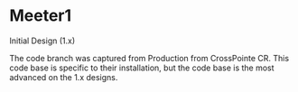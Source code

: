 # Meeter1
Initial Design (1.x)

The code branch was captured from Production from CrossPointe CR. This code base is specific to their installation, but the code base is the most advanced on the 1.x designs.
